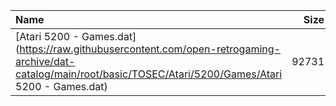 |Name|Size|
|:---|---:|
|[Atari 5200 - Games.dat](https://raw.githubusercontent.com/open-retrogaming-archive/dat-catalog/main/root/basic/TOSEC/Atari/5200/Games/Atari 5200 - Games.dat)|92731|
